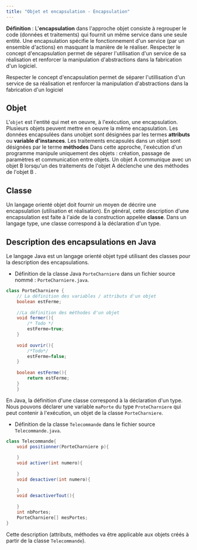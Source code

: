 ```yaml
---
title: "Objet et encapsulation - Encapsulation"
---
```


**Définition** : L'**encapsulation** dans l'approche objet consiste à regrouper le code (données et
traitements) qui fournit un même service dans une seule entité. Une
encapsulation spécifie le fonctionnement d'un service (par un ensemble
d'actions) en masquant la manière de le réaliser.
Respecter le concept d'encapsulation permet de séparer l'utilisation d'un
service de sa réalisation et renforcer la manipulation d'abstractions dans la
fabrication d'un logiciel.

Respecter le concept d'encapsulation permet de séparer l'utillisation d'un
service de sa réalisation et renforcer la manipulation d'abstractions dans la
fabrication d'un logiciel

## Objet

L'`objet` est l'entité qui met en oeuvre, à l'exécution, une encapsulation.
Plusieurs objets peuvent mettre en oeuvre la même encapsulation.
Les données encapsulées dans unobjet sont désignées par les termes **attributs**
ou **variable d'instances**.
Les traitements encapsulés dans un objet sont désignées par le terme
**méthodes**
Dans cette approche, l'exécution d'un programme manipule uniquement des objets :
création, passage de paramètres et communication entre objets. Un objet A
communique avec un objet B lorsqu'un des traitements de l'objet A
déclenche une des méthodes de l'objet B .

## Classe

Un langage orienté objet doit fournir un moyen de décrire une encapsulation
(utilisation et réalisation). En général, cette description d'une encapsulation
est faite à l'aide de la construction appelée **classe**.
Dans un langage type, une classe correspond à la déclaration d'un type.

## Description des encapsulations en Java

Le langage Java est un langage orienté objet typé utilisant des classes pour la
description des encapsulations.

- Définition de la classe Java `PorteCharniere` dans un fichier source nommé :
  `PorteCharniere.java`.

```java
class PorteCharniere {
    // La définition des variables / attributs d'un objet
    boolean estFerme;
    
    //La définition des méthodes d'un objet
    void fermer(){
        /* Todo */
        estFerme=true;
    }
    
    void ouvrir(){
        /*Todo*/
        estFerme=false;
    }
    
    boolean estFerme(){
        return estFerme;
    }
    }
```

En Java, la définition d'une classe correspond à la déclaration d'un type. Nous
pouvons déclarer une variable `maPorte` du type `ProteCharniere` qui peut
contenir à l'exécution, un objet de la classe `PorteCharniere`.

+ Définition de la classe `Telecommande` dans le fichier source
  `Telecommande.java`.

```java
class Telecommande{
    void positionner(PorteCharniere p){
        
    }
    void activer(int numero){
        
    }
    void desactiver(int numero){
    
    }
    void desactiverTout(){
        
    }
    int nbPortes;
    PorteCharniere[] mesPortes;
}
```

Cette description (attributs, méthodes va être applicable aux objets créés à
partir de la classe `Telecommande`).
